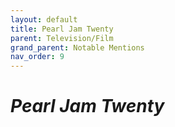 ```yaml
---
layout: default
title: Pearl Jam Twenty
parent: Television/Film
grand_parent: Notable Mentions
nav_order: 9
---
```


# *Pearl Jam Twenty*